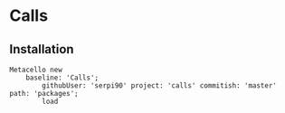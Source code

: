 # Calls

## Installation

```Smalltalk
Metacello new
    baseline: 'Calls';
        githubUser: 'serpi90' project: 'calls' commitish: 'master' path: 'packages';
	    load
```
